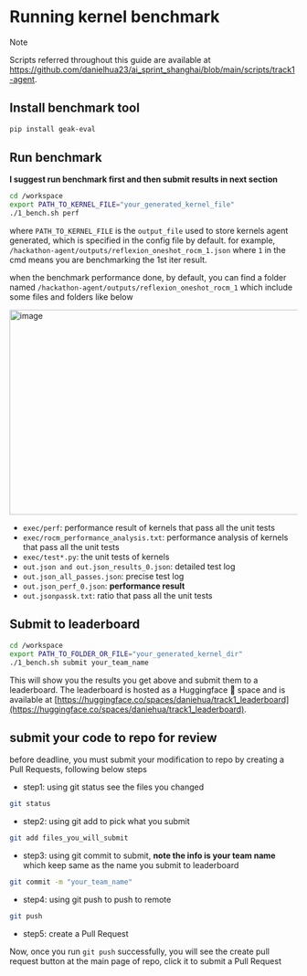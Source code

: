 # Running kernel benchmark

> [!NOTE]  
> Scripts referred throughout this guide are available at https://github.com/danielhua23/ai_sprint_shanghai/blob/main/scripts/track1-agent.

## Install benchmark tool

```bash
pip install geak-eval
```

## Run benchmark

**I suggest run benchmark first and then submit results in next section**

```bash
cd /workspace
export PATH_TO_KERNEL_FILE="your_generated_kernel_file"
./1_bench.sh perf
```

where `PATH_TO_KERNEL_FILE` is the `output_file` used to store kernels agent generated, which is specified in the config file by default. for example, `/hackathon-agent/outputs/reflexion_oneshot_rocm_1.json` where `1` in the cmd means you are benchmarking the 1st iter result.

when the benchmark performance done, by default, you can find a folder named `/hackathon-agent/outputs/reflexion_oneshot_rocm_1` which include some files and folders like below

<img width="959" height="359" alt="image" src="https://github.com/user-attachments/assets/910a1cf7-f2b0-4090-9ffa-0ec20b51007e" />

* `exec/perf`: performance result of kernels that pass all the unit tests
* `exec/rocm_performance_analysis.txt`: performance analysis of kernels that pass all the unit tests
* `exec/test*.py`: the unit tests of kernels
* `out.json and out.json_results_0.json`: detailed test log
* `out.json_all_passes.json`: precise test log
* `out.json_perf_0.json`: **performance result**
* `out.jsonpassk.txt`: ratio that pass all the unit tests

## Submit to leaderboard

```bash
cd /workspace
export PATH_TO_FOLDER_OR_FILE="your_generated_kernel_dir"
./1_bench.sh submit your_team_name
```

This will show you the results you get above and submit them to a leaderboard. The leaderboard is hosted 
as a Huggingface 🤗 space and is available at [https://huggingface.co/spaces/daniehua/track1_leaderboard](https://huggingface.co/spaces/daniehua/track1_leaderboard).

## submit your code to repo for review

before deadline, you must submit your modification to repo by creating a Pull Requests, following below steps

* step1: using git status see the files you changed

```bash
git status
```

* step2: using git add to pick what you submit

```bash
git add files_you_will_submit
```

* step3: using git commit to submit, **note the info is your team name** which keep same as the name you submit to leaderboard

```bash
git commit -m "your_team_name"
```

* step4: using git push to push to remote

```bash
git push
```

* step5: create a Pull Request

Now, once you run `git push` successfully, you will see the create pull request button at the main page of repo, click it to submit a Pull Request
